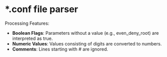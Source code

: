 # *.conf file parser

Processing Features:

- **Boolean Flags**: Parameters without a value (e.g., even_deny_root) are interpreted as true.
- **Numeric Values**: Values ​​consisting of digits are converted to numbers.
- **Comments**: Lines starting with # are ignored.
